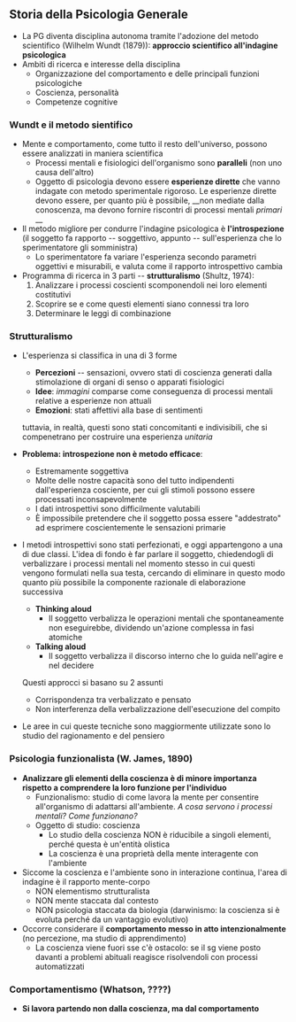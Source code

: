 ## Storia della Psicologia Generale
- La PG diventa disciplina autonoma tramite l'adozione del metodo scientifico (Wilhelm Wundt (1879)): __approccio scientifico all'indagine psicologica__
- Ambiti di ricerca e interesse della disciplina
    - Organizzazione del comportamento e delle principali funzioni psicologiche
    - Coscienza, personalità
    - Competenze cognitive

### Wundt e il metodo sientifico
- Mente e comportamento, come tutto il resto dell'universo, possono essere analizzati in maniera scientifica
    - Processi mentali e fisiologici dell'organismo sono __paralleli__ (non uno causa dell'altro)
    - Oggetto di psicologia devono essere __esperienze dirette__ che vanno indagate con metodo sperimentale rigoroso. Le esperienze dirette devono essere, per quanto più è possibile, __non mediate dalla conoscenza, ma devono fornire riscontri di processi mentali _primari_ __
- Il metodo migliore per condurre l'indagine psicologica è __l'introspezione__ (il soggetto fa rapporto -- soggettivo, appunto -- sull'esperienza che lo sperimentatore gli somministra)
    - Lo sperimentatore fa variare l'esperienza secondo parametri oggettivi e misurabili, e valuta come il rapporto introspettivo cambia
- Programma di ricerca in 3 parti -- __strutturalismo__ (Shultz, 1974):
    1. Analizzare i processi coscienti scomponendoli nei loro elementi costitutivi
    2. Scoprire se e come questi elementi siano connessi tra loro
    3. Determinare le leggi di combinazione

### Strutturalismo
- L'esperienza si classifica in una di 3 forme
    - __Percezioni__ -- sensazioni, ovvero stati di coscienza generati dalla stimolazione di organi di senso o apparati fisiologici
    - __Idee__: _immagini_ comparse come conseguenza di processi mentali relative a esperienze non attuali
    - __Emozioni__: stati affettivi alla base di sentimenti

    tuttavia, in realtà, questi sono stati concomitanti e indivisibili, che si compenetrano per costruire una esperienza _unitaria_

- __Problema: introspezione non è metodo efficace__:
    - Estremamente soggettiva
    - Molte delle nostre capacità sono del tutto indipendenti dall'esperienza cosciente, per cui gli stimoli possono essere processati inconsapevolmente
    - I dati introspettivi sono difficilmente valutabili
    - È impossibile pretendere che il soggetto possa essere "addestrato" ad esprimere coscientemente le sensazioni primarie
- I metodi introspettivi sono stati perfezionati, e oggi appartengono a una di due classi. L'idea di fondo è far parlare il soggetto, chiedendogli di verbalizzare i processi mentali nel momento stesso in cui questi vengono formulati nella sua testa, cercando di eliminare in questo modo quanto più possibile la componente razionale di elaborazione successiva
    - __Thinking aloud__
        - Il soggetto verbalizza le operazioni mentali che spontaneamente non eseguirebbe, dividendo un'azione complessa in fasi atomiche
    - __Talking aloud__
        - Il soggetto verbalizza il discorso interno che lo guida nell'agire e nel decidere

    Questi approcci si basano su 2 assunti

    - Corrispondenza tra verbalizzato e pensato
    - Non interferenza della verbalizzazione dell'esecuzione del compito

- Le aree in cui queste tecniche sono maggiormente utilizzate sono lo studio del ragionamento e del pensiero

### Psicologia funzionalista (W. James, 1890)
- __Analizzare gli elementi della coscienza è di minore importanza rispetto a comprendere la loro funzione per l'individuo__
    - Funzionalismo: studio di come lavora la mente per consentire all'organismo di adattarsi all'ambiente. _A cosa servono i processi mentali? Come funzionano?_
    - Oggetto di studio: coscienza
        - Lo studio della coscienza NON è riducibile a singoli elementi, perché questa è un'entità olistica
        - La coscienza è una proprietà della mente interagente con l'ambiente
- Siccome la coscienza e l'ambiente sono in interazione continua, l'area di indagine è il rapporto mente-corpo
    - NON elementismo strutturalista
    - NON mente staccata dal contesto
    - NON psicologia staccata da biologia (darwinismo: la coscienza si è evoluta perché da un vantaggio evolutivo)
- Occorre considerare il __comportamento messo in atto intenzionalmente__ (no percezione, ma studio di apprendimento)
    - La coscienza viene fuori sse c'è ostacolo: se il sg viene posto davanti a problemi abituali reagisce risolvendoli con processi automatizzati

### Comportamentismo (Whatson, ????)
- __Si lavora partendo non dalla coscienza, ma dal comportamento__
